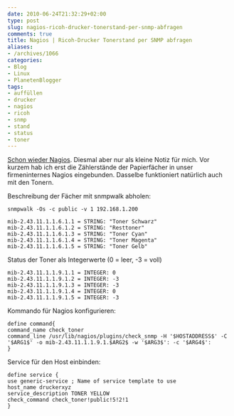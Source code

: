 ```yaml
---
date: 2010-06-24T21:32:29+02:00
type: post
slug: nagios-ricoh-drucker-tonerstand-per-snmp-abfragen
comments: true
title: Nagios | Ricoh-Drucker Tonerstand per SNMP abfragen
aliases:
- /archives/1066
categories:
- Blog
- Linux
- PlanetenBlogger
tags:
- auffüllen
- drucker
- nagios
- ricoh
- snmp
- stand
- status
- toner
---
```


[Schon wieder Nagios](http://zwetschge.org/blog/?p=954). Diesmal aber nur als kleine Notiz für mich. Vor kurzem hab ich erst die Zählerstände der Papierfächer in unser firmeninternes Nagios eingebunden. Dasselbe funktioniert natürlich auch mit den Tonern.

Beschreibung der Fächer mit snmpwalk abholen:
```
snmpwalk -Os -c public -v 1 192.168.1.200
```

```
mib-2.43.11.1.1.6.1.1 = STRING: "Toner Schwarz"
mib-2.43.11.1.1.6.1.2 = STRING: "Resttoner"
mib-2.43.11.1.1.6.1.3 = STRING: "Toner Cyan"
mib-2.43.11.1.1.6.1.4 = STRING: "Toner Magenta"
mib-2.43.11.1.1.6.1.5 = STRING: "Toner Gelb"
```


Status der Toner als Integerwerte (0 = leer, -3 = voll)
```
mib-2.43.11.1.1.9.1.1 = INTEGER: 0
mib-2.43.11.1.1.9.1.2 = INTEGER: -3
mib-2.43.11.1.1.9.1.3 = INTEGER: -3
mib-2.43.11.1.1.9.1.4 = INTEGER: 0
mib-2.43.11.1.1.9.1.5 = INTEGER: -3
```


Kommando für Nagios konfigurieren:
```
define command{
command_name check_toner
command_line /usr/lib/nagios/plugins/check_snmp -H '$HOSTADDRESS$' -C  '$ARG1$' -o mib-2.43.11.1.1.9.1.$ARG2$ -w '$ARG3$': -c '$ARG4$':
}
```


Service für den Host einbinden:
```
define service {
use generic-service ; Name of service template to use
host_name druckerxyz
service_description TONER YELLOW
check_command check_toner!public!5!2!1
}
```


